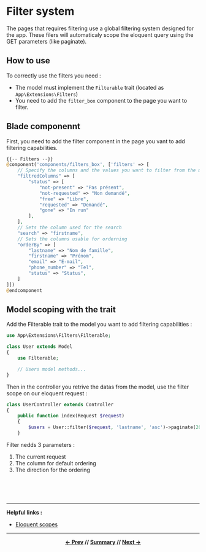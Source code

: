 # Filter system

The pages that requires filtering use a global filtering system designed for the app.
These filers will automaticaly scope the eloquent query using the GET parameters (like paginate).

## How to use

To correctly use the filters you need :

* The model must implement the `Filterable` trait (located as `App\Extensions\Filters`)
* You need to add the `filter_box` component to the page you want to filter.

## Blade componennt

First, you need to add the filter component in the page you vant to add filtering capabilities.

```php
{{-- Filters --}}
@component('components/filters_box', ['filters' => [
    // Specify the columns and the values you want to filter from the model
    "filtredColumns" => [
        "status" => [
            "not-present" => "Pas présent",
            "not-requested" => "Non demandé",
            "free" => "Libre",
            "requested" => "Demandé",
            "gone" => "En run"
        ],
    ],
    // Sets the column used for the search
    "search" => "firstname",
    // Sets the columns usable for orderning
    "orderBy" => [
        "lastname" => "Nom de famille",
        "firstname" => "Prénom",
        "email" => "E-mail",
        "phone_number" => "Tel",
        "status" => "Status",
    ]
]])
@endcomponent
```

## Model scoping with the trait

Add the Filterable trait to the model you want to add filtering capabilities :

```php
use App\Extensions\Filters\Filterable;

class User extends Model
{
    use Filterable;

    // Users model methods...
}
```

Then in the controller you retrive the datas from the model, use the filter scope on our eloquent request :

```php
class UserController extends Controller
{
    public function index(Request $request)
    {
        $users = User::filter($request, 'lastname', 'asc')->paginate(20);
    }
```
Filter nedds 3 parameters :
1. The current request
2. The column for default ordering
3. The direction for the ordering


<br>
<br>
<br>
<hr>

**Helpful links :**

* [Eloquent scopes](https://laravel.com/docs/5.6/eloquent#query-scopes)

<hr>
<div align="center">

**[<- Prev](6_searchInput.md) // [Summary](../README.md) // [Next ->](8_logsystem.md)**

</div>